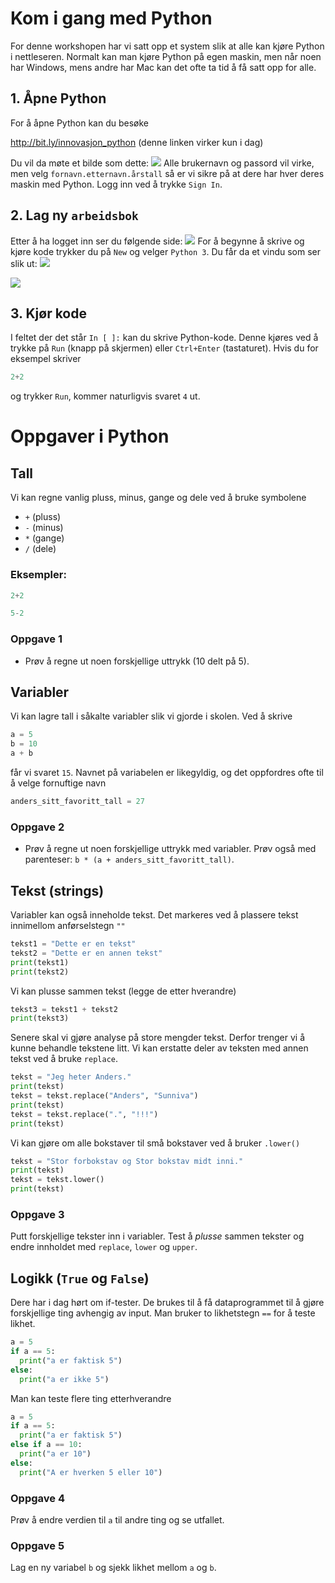 # Kom i gang med Python
For denne workshopen har vi satt opp et system slik at alle kan kjøre Python i nettleseren. Normalt kan man kjøre Python på egen maskin, men når noen har Windows, mens andre har Mac kan det ofte ta tid å få satt opp for alle. 

## 1. Åpne Python
For å åpne Python kan du besøke

http://bit.ly/innovasjon_python (denne linken virker kun i dag)


Du vil da møte et bilde som dette:
![](02_username.png "")
Alle brukernavn og passord vil virke, men velg `fornavn.etternavn.årstall` så er vi sikre på at dere har hver deres maskin med Python. Logg inn ved å trykke `Sign In`.

## 2. Lag ny `arbeidsbok`
Etter å ha logget inn ser du følgende side:
![](04_new_python3.png "")
For å begynne å skrive og kjøre kode trykker du på `New` og velger `Python 3`. Du får da et vindu som ser slik ut:
![](05_commands.png "")

![](06_result.png "")

## 3. Kjør kode
I feltet der det står `In [ ]:` kan du skrive Python-kode. Denne kjøres ved å trykke på `Run` (knapp på skjermen) eller `Ctrl+Enter` (tastaturet). Hvis du for eksempel skriver
```Python
2+2
```
og trykker `Run`, kommer naturligvis svaret `4` ut.

# Oppgaver i Python
## Tall
Vi kan regne vanlig pluss, minus, gange og dele ved å bruke symbolene 
- `+` (pluss)
- `-` (minus)
- `*` (gange)
- `/` (dele)

### Eksempler:
```python
2+2
```

```python
5-2
```

### Oppgave 1
- Prøv å regne ut noen forskjellige uttrykk (10 delt på 5).

## Variabler
Vi kan lagre tall i såkalte variabler slik vi gjorde i skolen. Ved å skrive
```python
a = 5
b = 10
a + b
```
får vi svaret `15`. Navnet på variabelen er likegyldig, og det oppfordres ofte til å velge fornuftige navn
```python
anders_sitt_favoritt_tall = 27
```

### Oppgave 2
- Prøv å regne ut noen forskjellige uttrykk med variabler. Prøv også med parenteser: `b * (a + anders_sitt_favoritt_tall)`. 


## Tekst (strings)
Variabler kan også inneholde tekst. Det markeres ved å plassere tekst innimellom anførselstegn `""`
```python
tekst1 = "Dette er en tekst"
tekst2 = "Dette er en annen tekst"
print(tekst1)
print(tekst2)
```

Vi kan plusse sammen tekst (legge de etter hverandre)
```python
tekst3 = tekst1 + tekst2
print(tekst3)
```

Senere skal vi gjøre analyse på store mengder tekst. Derfor trenger vi å kunne behandle tekstene litt. Vi kan erstatte deler av teksten med annen tekst ved å bruke `replace`.
```python
tekst = "Jeg heter Anders."
print(tekst)
tekst = tekst.replace("Anders", "Sunniva")
print(tekst)
tekst = tekst.replace(".", "!!!")
print(tekst)
```

Vi kan gjøre om alle bokstaver til små bokstaver ved å bruker `.lower()`
```python
tekst = "Stor forbokstav og Stor bokstav midt inni."
print(tekst)
tekst = tekst.lower()
print(tekst)
```

### Oppgave 3
Putt forskjellige tekster inn i variabler. Test å *plusse* sammen tekster og endre innholdet med `replace`, `lower` og `upper`.

## Logikk (`True` og `False`)
Dere har i dag hørt om if-tester. De brukes til å få dataprogrammet til å gjøre forskjellige ting avhengig av input. Man bruker to likhetstegn `==` for å teste likhet.

```python
a = 5
if a == 5:
  print("a er faktisk 5")
else:
  print("a er ikke 5")
```

Man kan teste flere ting etterhverandre

```python
a = 5
if a == 5:
  print("a er faktisk 5")
else if a == 10:
  print("a er 10")
else:
  print("A er hverken 5 eller 10")
```

### Oppgave 4
Prøv å endre verdien til `a` til andre ting og se utfallet.

### Oppgave 5
Lag en ny variabel `b` og sjekk likhet mellom `a` og `b`.
